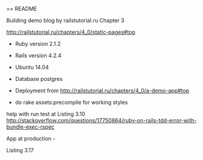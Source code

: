 == README

Building demo blog by railstutorial.ru  Chapter 3

http://railstutorial.ru/chapters/4_0/static-pages#top

* Ruby version 2.1.2

* Rails version 4.2.4

* Ubuntu 14.04

* Database postgres

* Deployment from http://railstutorial.ru/chapters/4_0/a-demo-app#top

- do rake assets:precompile for working styles

help with run test at Listing 3.10
http://stackoverflow.com/questions/17750864/ruby-on-rails-tdd-error-with-bundle-exec-rspec


App at production -

Listing 3.17
